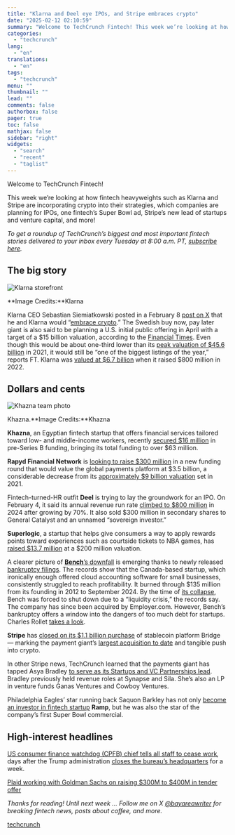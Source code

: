 ```yaml
---
title: "Klarna and Deel eye IPOs, and Stripe embraces crypto"
date: "2025-02-12 02:10:59"
summary: "Welcome to TechCrunch Fintech! This week we’re looking at how fintech heavyweights such as Klarna and Stripe are incorporating crypto into their strategies, which companies are planning for IPOs, one fintech’s Super Bowl ad, Stripe’s new lead of startups and venture capital, and more! To get a roundup of TechCrunch’s..."
categories:
  - "techcrunch"
lang:
  - "en"
translations:
  - "en"
tags:
  - "techcrunch"
menu: ""
thumbnail: ""
lead: ""
comments: false
authorbox: false
pager: true
toc: false
mathjax: false
sidebar: "right"
widgets:
  - "search"
  - "recent"
  - "taglist"
---
```


Welcome to TechCrunch Fintech!

This week we’re looking at how fintech heavyweights such as Klarna and Stripe are incorporating crypto into their strategies, which companies are planning for IPOs, one fintech’s Super Bowl ad, Stripe’s new lead of startups and venture capital, and more!

*To get a roundup of TechCrunch’s biggest and most important fintech stories delivered to your inbox every Tuesday at 8:00 a.m. PT, [subscribe here](https://techcrunch.com/newsletters/).*

The big story
-------------

![Klarna storefront](https://techcrunch.com/wp-content/uploads/2020/12/Klarna_HQ_entrance.jpg?w=680)

**Image Credits:**Klarna

Klarna CEO Sebastian Siemiatkowski posted in a February 8 [post on X](https://x.com/klarnaseb/status/1888328097998508453) that he and Klarna would “[embrace crypto](https://www.pymnts.com/cryptocurrency/2025/klarna-ceo-sebastian-siemiatkowski-says-firm-will-embrace-crypto/).” The Swedish buy now, pay later giant is also said to be planning a U.S. initial public offering in April with a target of a $15 billion valuation, according to the [Financial Times](https://www.ft.com/content/aea83b1c-ae00-4769-81d3-bc7e194ff55d). Even though this would be about one-third lower than its [peak valuation of $45.6 billion](https://techcrunch.com/2021/06/10/fintech-giant-klarna-raises-639m-at-a-45-6b-valuation/) in 2021, it would still be “one of the biggest listings of the year,” reports FT. Klarna was [valued at $6.7 billion](https://techcrunch.com/2022/07/11/klarna-confirms-800m-raise-as-valuation-drops-85-to-6-7b/) when it raised $800 million in 2022.

Dollars and cents
-----------------

![Khazna team photo](https://techcrunch.com/wp-content/uploads/2025/02/IMG_9620.jpeg?w=680)

Khazna.**Image Credits:**Khazna

**Khazna**, an Egyptian fintech startup that offers financial services tailored toward low- and middle-income workers, recently [secured $16 million](https://techcrunch.com/2025/02/04/egypts-khazna-banks-16m-for-its-financial-super-app-and-expansion-into-saudi/) in pre-Series B funding, bringing its total funding to over $63 million.

**Rapyd Financial Network** is [looking to raise $300 million](https://techcrunch.com/2025/02/07/fintech-rapyd-seeks-funding-at-3-5b-valuation-a-steep-drop-from-9b/) in a new funding round that would value the global payments platform at $3.5 billion, a considerable decrease from its [approximately $9 billion valuation](https://techcrunch.com/2021/08/03/rapyd-raises-300m-on-8-75b-valuation-as-fintech-as-a-service-continues-to-boom/) set in 2021.

Fintech-turned-HR outfit **Deel** is trying to lay the groundwork for an IPO. On February 4, it said its annual revenue run rate [climbed to $800 million](https://techcrunch.com/2025/02/04/deel-unloads-300m-in-secondary-sale-brings-general-catalyst-on-as-an-investor/) in 2024 after growing by 70%. It also sold $300 million in secondary shares to General Catalyst and an unnamed “sovereign investor.”

**Superlogic**, a startup that helps give consumers a way to apply rewards points toward experiences such as courtside tickets to NBA games, has [raised $13.7 million](https://techcrunch.com/2025/02/06/superlogic-raises-13-7m-at-a-200m-valuation-to-help-consumers-use-reward-points-toward-cool-experiences/) at a $200 million valuation.

A clearer picture of [**Bench**’s downfall](https://techcrunch.com/2025/01/03/inside-the-wild-fall-and-last-minute-revival-of-bench-the-vc-backed-accounting-startup-that-imploded-over-the-holidays/) is emerging thanks to newly released [bankruptcy filings](https://www.documentcloud.org/documents/25513905-trustees-preliminary-report-dated-january-24-2024/). The records show that the Canada-based startup, which ironically enough offered cloud accounting software for small businesses, consistently struggled to reach profitability. It burned through $135 million from its founding in 2012 to September 2024. By the time of [its collapse](https://techcrunch.com/2024/12/27/bench-shuts-down-leaving-thousands-of-businesses-without-access-to-accounting-and-tax-docs/), Bench was forced to shut down due to a “liquidity crisis,” the records say. The company has since been acquired by Employer.com. However, Bench’s bankruptcy offers a window into the dangers of too much debt for startups. Charles Rollet [takes a look](https://techcrunch.com/2025/02/05/bench-burned-through-135-million-before-shutting-down/).

**Stripe** has [closed on its $1.1 billion purchase](https://techcrunch.com/2025/02/05/stripe-makes-1-1-billion-crypto-bet-as-it-closes-on-bridge-acquisition/) of stablecoin platform Bridge — marking the payment giant’s [largest acquisition to date](https://techcrunch.com/2024/10/17/stripe-in-talks-to-acquire-bridge-for-1-billion/) and tangible push into crypto.

In other Stripe news, TechCrunch learned that the payments giant has tapped Asya Bradley [to serve as its Startups and VC Partnerships lead](https://techcrunch.com/2025/02/03/stripe-brings-aboard-new-head-of-startup-and-vc-partnerships/). Bradley previously held revenue roles at Synapse and Sila. She’s also an LP in venture funds Ganas Ventures and Cowboy Ventures.

Philadelphia Eagles’ star running back Saquon Barkley has not only [become an investor in fintech startup](https://techcrunch.com/2025/02/06/fintech-ramp-lands-eagles-saquon-barkley-as-investor-and-super-bowl-commercial-star/) **Ramp**, but he was also the star of the company’s first Super Bowl commercial.

High-interest headlines
-----------------------

[US consumer finance watchdog (CPFB) chief tells all staff to cease work](https://www.reuters.com/world/us/acting-cfpb-chief-tells-all-staff-cease-any-work-tasks-2025-02-10/)*,* days after the Trump administration [closes the bureau’s headquarters](https://www.reuters.com/world/us/trumps-acting-cfpb-chief-halts-all-supervision-companies-2025-02-09/) for a week.

[Plaid working with Goldman Sachs on raising $300M to $400M in tender offer](https://techcrunch.com/2025/02/10/plaid-working-with-goldman-sachs-on-raising-300m-to-400m-in-tender-offer/)

*Thanks for reading! Until next week … Follow me on X* [*@bayareawriter*](https://twitter.com/bayareawriter) *for breaking fintech news, posts about coffee, and more.*

[techcrunch](https://techcrunch.com/2025/02/11/more-fintech-startups-are-planning-ipos-embracing-crypto/)
